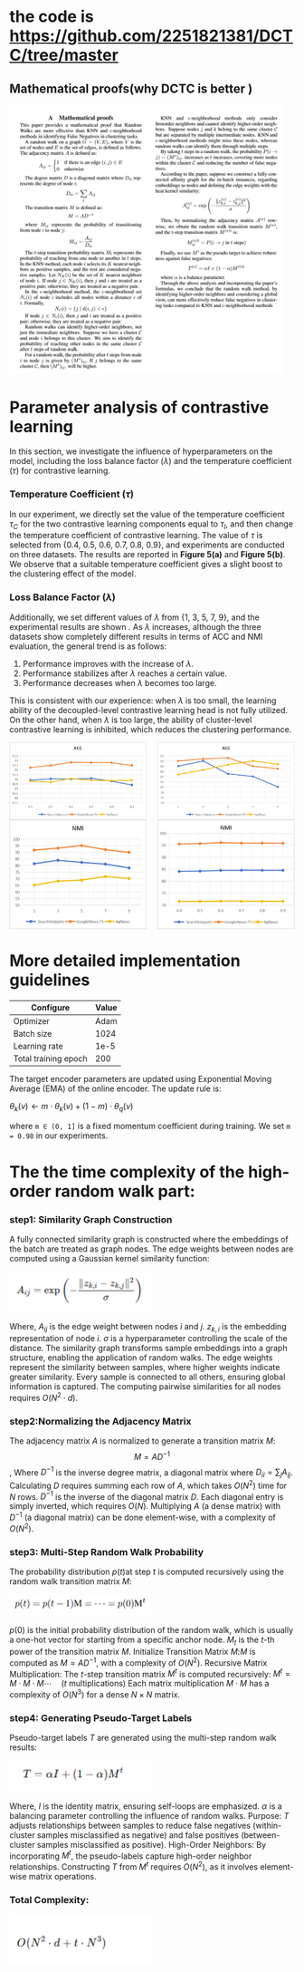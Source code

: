 #  the code is https://github.com/2251821381/DCTC/tree/master
## Mathematical proofs(why DCTC is better )
<img src="./proof.png" width="96%" />

# Parameter analysis of contrastive learning

In this section, we investigate the influence of hyperparameters on the model, including the loss balance factor ($\lambda$) and the temperature coefficient ($\tau$) for contrastive learning. 

### Temperature Coefficient ($\tau$)

In our experiment, we directly set the value of the temperature coefficient $\tau_C$ for the two contrastive learning components equal to $\tau_I$, and then change the temperature coefficient of contrastive learning. The value of $\tau$ is selected from \{0.4, 0.5, 0.6, 0.7, 0.8, 0.9\}, and experiments are conducted on three datasets. The results are reported in **Figure 5(a)** and **Figure 5(b)**. We observe that a suitable temperature coefficient gives a slight boost to the clustering effect of the model.

### Loss Balance Factor ($\lambda$)

Additionally, we set different values of $\lambda$ from \{1, 3, 5, 7, 9\}, and the experimental results are shown . As $\lambda$ increases, although the three datasets show completely different results in terms of ACC and NMI evaluation, the general trend is as follows: 

1. Performance improves with the increase of $\lambda$.
2. Performance stabilizes after $\lambda$ reaches a certain value.
3. Performance decreases when $\lambda$ becomes too large.

This is consistent with our experience: when $\lambda$ is too small, the learning ability of the decoupled-level contrastive learning head is not fully utilized. On the other hand, when $\lambda$ is too large, the ability of cluster-level contrastive learning is inhibited, which reduces the clustering performance.

<div style="display: flex; justify-content: space-between;">
  <img src="./ACC1.png" width="48%" />
  <img src="./ACC2.png" width="48%" />
</div>

<div style="display: flex; justify-content: space-between;">
  <img src="./NMI1.png" width="48%" />
  <img src="./NMI2.png" width="48%" />
</div>

# More detailed implementation guidelines

| Configure                    | Value      |
|------------------------------|------------|
| Optimizer                    | Adam       |
| Batch size                   | 1024       |
| Learning rate                | 1e-5       |
| Total training epoch         | 200        |

The target encoder parameters are updated using Exponential Moving Average (EMA) of the online encoder. The update rule is:

$\theta_k(v) \leftarrow m \cdot \theta_k(v) + (1 - m) \cdot \theta_q(v)$


where `m ∈ (0, 1]` is a fixed momentum coefficient during training. We set `m = 0.98` in our experiments.

# The the time complexity of the high-order random walk part:

### **step1: Similarity Graph Construction**

A fully connected similarity graph is constructed where the embeddings of the batch are treated as graph nodes. The edge weights between nodes are computed using a Gaussian kernel similarity function:

<img src="./1.png" width="50%" />

Where, $A_{ij}$ is the edge weight between nodes $i$ and $j$. $z_{k,i}$ is the embedding representation of node $i$. $\sigma$ is a hyperparameter controlling the scale of the distance. The similarity graph transforms sample embeddings into a graph structure, enabling the application of random walks. The edge weights represent the similarity between samples, where higher weights indicate greater similarity. Every sample is connected to all others, ensuring global information is captured. The computing pairwise similarities for all nodes requires $O(N^2 \cdot d)$.

### step2:Normalizing the Adjacency Matrix

The adjacency matrix $A$ is normalized to generate a transition matrix $M$: $$M = A D^{-1}$$, Where $D^{-1}$ is the inverse degree matrix, a diagonal matrix where $D_{ii} = \sum_j A_{ij}$. Calculating $D$ requires summing each row of $A$, which takes $O(N^2)$ time for $N$ rows.  $D^{-1}$ is the inverse of the diagonal matrix $D$. Each diagonal entry is simply inverted, which requires $O(N)$. Multiplying $A$ (a dense matrix) with $D^{-1}$ (a diagonal matrix) can be done element-wise, with a complexity of $O(N^2)$.

### step3: Multi-Step Random Walk Probability

The probability distribution $p(t)$at step $t$ is computed recursively using the random walk transition matrix $M$:

<img src="./2.png" width="50%" />

$p(0)$ is the initial probability distribution of the random walk, which is usually a one-hot vector for starting from a specific anchor node. $M_t$ is the $t$-th power of the transition matrix $M$.  Initialize Transition Matrix $M$:$M$ is computed as $M = A D^{-1}$, with a complexity of $O(N^2)$.  Recursive Matrix Multiplication: The $t$-step transition matrix $M^t$ is computed recursively: $M^t = M \cdot M \cdot M \cdots \quad (t \text{ multiplications})$ Each matrix multiplication $M \cdot M$ has a complexity of $O(N^3)$ for a dense $N \times N$ matrix.



### **step4: Generating Pseudo-Target Labels**

Pseudo-target labels $T$ are generated using the multi-step random walk results:

<img src="./3.png" width="50%" />

Where, $I$ is the identity matrix, ensuring self-loops are emphasized. $\alpha$ is a balancing parameter controlling the influence of random walks. Purpose: $T$ adjusts relationships between samples to reduce false negatives (within-cluster samples misclassified as negative) and false positives (between-cluster samples misclassified as positive). High-Order Neighbors: By incorporating $M^t$, the pseudo-labels capture high-order neighbor relationships. Constructing $T$ from $M^t$ requires $O(N^2)$, as it involves element-wise matrix operations.

### Total Complexity:

<img src="./4.png" width="50%" />
